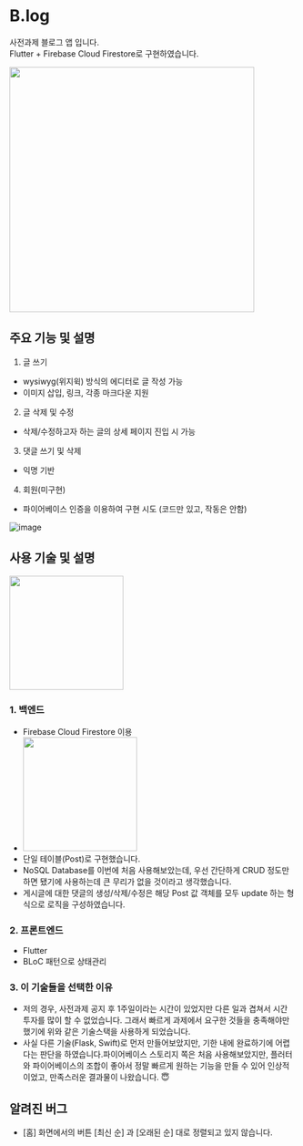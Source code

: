 # B.log 
사전과제 블로그 앱 입니다.  
Flutter + Firebase Cloud Firestore로 구현하였습니다.    


<img src = "https://user-images.githubusercontent.com/26545623/140407192-8c3195c9-c38f-4868-a10d-45b5b41fbcab.gif" height="430">

## 주요 기능 및 설명
1. 글 쓰기
- wysiwyg(위지윅) 방식의 에디터로 글 작성 가능
- 이미지 삽입, 링크, 각종 마크다운 지원  

2. 글 삭제 및 수정
- 삭제/수정하고자 하는 글의 상세 페이지 진입 시 가능 

3. 댓글 쓰기 및 삭제
- 익명 기반 

4. 회원(미구현)
- 파이어베이스 인증을 이용하여 구현 시도 (코드만 있고, 작동은 안함)  

![image](https://user-images.githubusercontent.com/26545623/140400690-d1375ea3-d5d3-49ec-87d1-3462cf71fe43.png)


## 사용 기술 및 설명
<img src = "https://user-images.githubusercontent.com/26545623/140407424-bf287fce-6855-49b4-a074-fea7bd28ae14.png" height="200">

### 1. 백엔드
- Firebase Cloud Firestore 이용
- <img src = "https://user-images.githubusercontent.com/26545623/140408858-7284cc50-e8bb-4cec-a081-c3efb29913a9.png" height="200">
- 단일 테이블(Post)로 구현했습니다.
- NoSQL Database를 이번에 처음 사용해보았는데, 우선 간단하게 CRUD 정도만 하면 됐기에 사용하는데 큰 무리가 없을 것이라고 생각했습니다.
- 게시글에 대한 댓글의 생성/삭제/수정은 해당 Post 값 객체를 모두 update 하는 형식으로 로직을 구성하였습니다.  

### 2. 프론트엔드
- Flutter
- BLoC 패턴으로 상태관리   



### 3. 이 기술들을 선택한 이유

- 저의 경우, 사전과제 공지 후 1주일이라는 시간이 있었지만 다른 일과 겹쳐서 시간 투자를 많이 할 수 없었습니다. 그래서 빠르게 과제에서 요구한 것들을 충족해야만 했기에 위와 같은 기술스택을 사용하게 되었습니다.
- 사실 다른 기술(Flask, Swift)로 먼저 만들어보았지만, 기한 내에 완료하기에 어렵다는 판단을 하였습니다.파이어베이스 스토리지 쪽은 처음 사용해보았지만, 플러터와 파이어베이스의 조합이 좋아서 정말 빠르게 원하는 기능을 만들 수 있어 인상적이었고, 만족스러운 결과물이 나왔습니다. 😇


## 알려진 버그
- [홈] 화면에서의 버튼 [최신 순] 과 [오래된 순] 대로 정렬되고 있지 않습니다.

